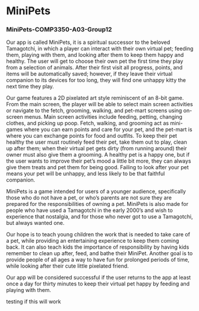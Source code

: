 # MiniPets
### MiniPets-COMP3350-A03-Group12

Our app is called MiniPets, it is a spiritual successor to the beloved Tamagotchi, in which a player can interact with their own virtual pet; feeding them, playing with them, and looking after them to keep them happy and healthy. The user will get to choose their own pet the first time they play from a selection of animals. After their first visit all progress, points, and items will be automatically saved; however, if they leave their virtual companion to its devices for too long, they will find one unhappy kitty the next time they play.

Our game features a 2D pixelated art style reminiscent of an 8-bit game. From the main screen, the player will be able to select main screen activities or navigate to the fetch, grooming, walking, and pet-mart screens using on-screen menus. Main screen activities include feeding, petting, changing clothes, and picking up poop. Fetch, walking, and grooming act as mini-games where you can earn points and care for your pet, and the pet-mart is where you can exchange points for food and outfits. To keep their pet healthy the user must routinely feed their pet, take them out to play, clean up after them; when their virtual pet gets dirty (from running around) their owner must also give them a grooming. A healthy pet is a happy one, but if the user wants to improve their pet’s mood a little bit more, they can always give them treats and pet them for being good. Failing to look after your pet means your pet will be unhappy, and less likely to be that faithful companion.

MiniPets is a game intended for users of a younger audience, specifically those who do not have a pet, or who’s parents are not sure they are prepared for the responsibilities of owning a pet. MiniPets is also made for people who have used a Tamagotchi in the early 2000’s and wish to experience that nostalgia, and for those who never got to use a Tamagotchi, but always wanted one.

Our hope is to teach young children the work that is needed to take care of a pet, while providing an entertaining experience to keep them coming back. It can also teach kids the importance of responsibility by having kids remember to clean up after, feed, and bathe their MiniPet. Another goal is to provide people of all ages a way to have fun for prolonged periods of time, while looking after their cute little pixelated friend.

Our app will be considered successful if the user returns to the app at least once a day for thirty minutes to keep their virtual pet happy by feeding and playing with them.


testing if this will work